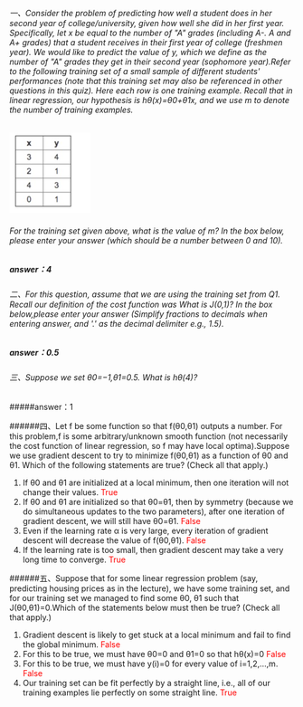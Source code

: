 ###### 一、Consider the problem of predicting how well a student does in her second year of college/university, given how well she did in her first year. Specifically, let x be equal to the number of "A" grades (including A-. A and A+ grades) that a student receives in their first year of college (freshmen year). We would like to predict the value of y, which we define as the number of "A" grades they get in their second year (sophomore year).Refer to the following training set of a small sample of different students' performances (note that this training set may also be referenced in other questions in this quiz). Here each row is one training example. Recall that in linear regression, our hypothesis is hθ(x)=θ0+θ1x, and we use m to denote the number of training examples.
![](../images/practice2.png) 

###### For the training set given above, what is the value of m? In the box below, please enter your answer (which should be a number between 0 and 10).

##### answer：4

###### 二、For this question, assume that we are using the training set from Q1. Recall our definition of the cost function was What is J(0,1)? In the box below,please enter your answer (Simplify fractions to decimals when entering answer, and '.' as the decimal delimiter e.g., 1.5).

##### answer：0.5

###### 三、Suppose we set θ0=−1,θ1=0.5. What is hθ(4)?
#####answer：1


######四、Let f be some function so that f(θ0,θ1) outputs a number. For this problem,f is some arbitrary/unknown smooth function (not necessarily the cost function of linear regression, so f may have local optima).Suppose we use gradient descent to try to minimize f(θ0,θ1) as a function of θ0 and θ1. Which of the following statements are true? (Check all that apply.)
1. If θ0 and θ1 are initialized at a local minimum, then one iteration will not change their values. <font color='red'>True</font>
2. If θ0 and θ1 are initialized so that θ0=θ1, then by symmetry (because we do simultaneous updates to the two parameters), after one iteration of gradient descent, we will still have θ0=θ1.  <font color='red'>False</font>
3. Even if the learning rate α is very large, every iteration of gradient descent will decrease the value of f(θ0,θ1).  <font color='red'>False</font>
4. If the learning rate is too small, then gradient descent may take a very long time to converge.  <font color='red'>True</font>

######五、Suppose that for some linear regression problem (say, predicting housing prices as in the lecture), we have some training set, and for our training set we managed to find some θ0, θ1 such that J(θ0,θ1)=0.Which of the statements below must then be true? (Check all that apply.)

1. Gradient descent is likely to get stuck at a local minimum and fail to find the global minimum. <font color='red'>False</font> 
2. For this to be true, we must have θ0=0 and θ1=0 so that hθ(x)=0 <font color='red'>False</font>
3. For this to be true, we must have y(i)=0 for every value of i=1,2,…,m.  <font color='red'>False</font> 
4. Our training set can be fit perfectly by a straight line, i.e., all of our training examples lie perfectly on some straight line. <font color='red'>True</font>


